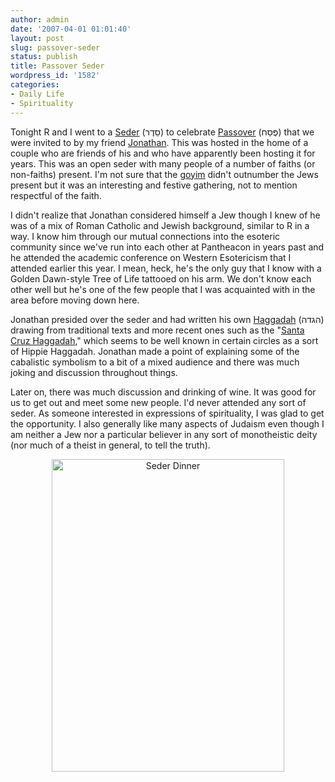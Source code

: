 ```yaml
---
author: admin
date: '2007-04-01 01:01:40'
layout: post
slug: passover-seder
status: publish
title: Passover Seder
wordpress_id: '1582'
categories:
- Daily Life
- Spirituality
---
```

Tonight R and I went to a <a href="http://en.wikipedia.org/wiki/Passover_Seder">Seder</a> (סֵדֶר) to celebrate <a href="http://en.wikipedia.org/wiki/Passover">Passover</a> (פֶּסַח) that we were invited to by my friend <a href="http://miniver.blogspot.com/">Jonathan</a>. This was hosted in the home of a couple who are friends of his and who have apparently been hosting it for years. This was an open seder with many people of a number of faiths (or non-faiths) present. I'm not sure that the <a href="http://en.wikipedia.org/wiki/Goyim">goyim</a> didn't outnumber the Jews present but it was an interesting and festive gathering, not to mention respectful of the faith.

I didn't realize that Jonathan considered himself a Jew though I knew of he was of a mix of Roman Catholic and Jewish background, similar to R in a way. I know him through our mutual connections into the esoteric community since we've run into each other at Pantheacon in years past and he attended the academic conference on Western Esotericism that I attended earlier this year. I mean, heck, he's the only guy that I know with a Golden Dawn-style Tree of Life tattooed on his arm. We don't know each other well but he's one of the few people that I was acquainted with in the area before moving down here.

Jonathan presided over the seder and had written his own <a href="http://www.myjewishlearning.com/holidays/Passover/TO_Pesach_Seder/Haggadah/New_Haggadot.htm">Haggadah</a> (הגדה) drawing from traditional texts and more recent ones such as the "<a href="http://www.santacruzhag.com/haggadah.html">Santa Cruz Haggadah</a>," which seems to be well known in certain circles as a sort of Hippie Haggadah. Jonathan made a point of explaining some of the cabalistic symbolism to a bit of a mixed audience and there was much joking and discussion throughout things.

Later on, there was much discussion and drinking of wine. It was good for us to get out and meet some new people. I'd never attended any sort of seder. As someone interested in expressions of spirituality, I was glad to get the opportunity. I also generally like many aspects of Judaism even though I am neither a Jew nor a particular believer in any sort of monotheistic deity (nor much of a theist in general, to tell the truth).

<div align="center"><a href="http://www.flickr.com/photos/albill/441736988/" title="Photo Sharing"><img src="http://farm1.static.flickr.com/206/441736988_9771c86f49.jpg" width="372" height="500" alt="Seder Dinner" /></a></div>

